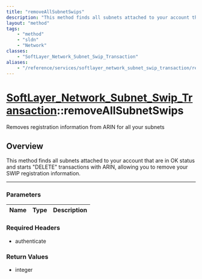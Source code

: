 ```yaml
---
title: "removeAllSubnetSwips"
description: "This method finds all subnets attached to your account that are in OK status and starts 'DELETE' transactions with ARIN,... "
layout: "method"
tags:
    - "method"
    - "sldn"
    - "Network"
classes:
    - "SoftLayer_Network_Subnet_Swip_Transaction"
aliases:
    - "/reference/services/softlayer_network_subnet_swip_transaction/removeAllSubnetSwips"
---
```

# [SoftLayer_Network_Subnet_Swip_Transaction](/reference/services/SoftLayer_Network_Subnet_Swip_Transaction)::removeAllSubnetSwips

Removes registration information from ARIN for all your subnets


## Overview 
This method finds all subnets attached to your account that are in OK status and starts "DELETE" transactions with ARIN, allowing you to remove your SWIP registration information. 

-----

### Parameters 
|Name | Type | Description |
| --- | --- | --- |


### Required Headers
* authenticate


### Return Values
* integer




